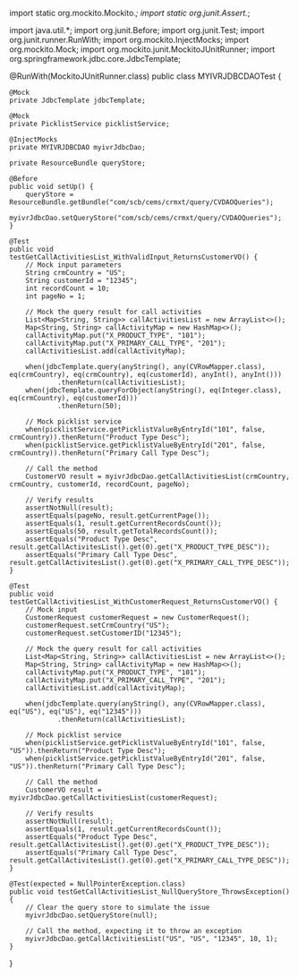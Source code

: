 import static org.mockito.Mockito.*;
import static org.junit.Assert.*;

import java.util.*;
import org.junit.Before;
import org.junit.Test;
import org.junit.runner.RunWith;
import org.mockito.InjectMocks;
import org.mockito.Mock;
import org.mockito.junit.MockitoJUnitRunner;
import org.springframework.jdbc.core.JdbcTemplate;

@RunWith(MockitoJUnitRunner.class)
public class MYIVRJDBCDAOTest {

    @Mock
    private JdbcTemplate jdbcTemplate;

    @Mock
    private PicklistService picklistService;

    @InjectMocks
    private MYIVRJDBCDAO myivrJdbcDao;

    private ResourceBundle queryStore;

    @Before
    public void setUp() {
        queryStore = ResourceBundle.getBundle("com/scb/cems/crmxt/query/CVDAOQueries");
        myivrJdbcDao.setQueryStore("com/scb/cems/crmxt/query/CVDAOQueries");
    }

    @Test
    public void testGetCallActivitiesList_WithValidInput_ReturnsCustomerVO() {
        // Mock input parameters
        String crmCountry = "US";
        String customerId = "12345";
        int recordCount = 10;
        int pageNo = 1;

        // Mock the query result for call activities
        List<Map<String, String>> callActivitiesList = new ArrayList<>();
        Map<String, String> callActivityMap = new HashMap<>();
        callActivityMap.put("X_PRODUCT_TYPE", "101");
        callActivityMap.put("X_PRIMARY_CALL_TYPE", "201");
        callActivitiesList.add(callActivityMap);

        when(jdbcTemplate.query(anyString(), any(CVRowMapper.class), eq(crmCountry), eq(crmCountry), eq(customerId), anyInt(), anyInt()))
                .thenReturn(callActivitiesList);
        when(jdbcTemplate.queryForObject(anyString(), eq(Integer.class), eq(crmCountry), eq(customerId)))
                .thenReturn(50);

        // Mock picklist service
        when(picklistService.getPicklistValueByEntryId("101", false, crmCountry)).thenReturn("Product Type Desc");
        when(picklistService.getPicklistValueByEntryId("201", false, crmCountry)).thenReturn("Primary Call Type Desc");

        // Call the method
        CustomerVO result = myivrJdbcDao.getCallActivitiesList(crmCountry, crmCountry, customerId, recordCount, pageNo);

        // Verify results
        assertNotNull(result);
        assertEquals(pageNo, result.getCurrentPage());
        assertEquals(1, result.getCurrentRecordsCount());
        assertEquals(50, result.getTotalRecordsCount());
        assertEquals("Product Type Desc", result.getCallActivitesList().get(0).get("X_PRODUCT_TYPE_DESC"));
        assertEquals("Primary Call Type Desc", result.getCallActivitesList().get(0).get("X_PRIMARY_CALL_TYPE_DESC"));
    }

    @Test
    public void testGetCallActivitiesList_WithCustomerRequest_ReturnsCustomerVO() {
        // Mock input
        CustomerRequest customerRequest = new CustomerRequest();
        customerRequest.setCrmCountry("US");
        customerRequest.setCustomerID("12345");

        // Mock the query result for call activities
        List<Map<String, String>> callActivitiesList = new ArrayList<>();
        Map<String, String> callActivityMap = new HashMap<>();
        callActivityMap.put("X_PRODUCT_TYPE", "101");
        callActivityMap.put("X_PRIMARY_CALL_TYPE", "201");
        callActivitiesList.add(callActivityMap);

        when(jdbcTemplate.query(anyString(), any(CVRowMapper.class), eq("US"), eq("US"), eq("12345")))
                .thenReturn(callActivitiesList);

        // Mock picklist service
        when(picklistService.getPicklistValueByEntryId("101", false, "US")).thenReturn("Product Type Desc");
        when(picklistService.getPicklistValueByEntryId("201", false, "US")).thenReturn("Primary Call Type Desc");

        // Call the method
        CustomerVO result = myivrJdbcDao.getCallActivitiesList(customerRequest);

        // Verify results
        assertNotNull(result);
        assertEquals(1, result.getCurrentRecordsCount());
        assertEquals("Product Type Desc", result.getCallActivitesList().get(0).get("X_PRODUCT_TYPE_DESC"));
        assertEquals("Primary Call Type Desc", result.getCallActivitesList().get(0).get("X_PRIMARY_CALL_TYPE_DESC"));
    }

    @Test(expected = NullPointerException.class)
    public void testGetCallActivitiesList_NullQueryStore_ThrowsException() {
        // Clear the query store to simulate the issue
        myivrJdbcDao.setQueryStore(null);

        // Call the method, expecting it to throw an exception
        myivrJdbcDao.getCallActivitiesList("US", "US", "12345", 10, 1);
    }
}
